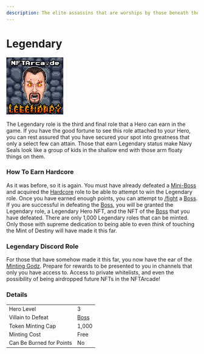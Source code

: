 ```yaml
---
description: The elite assassins that are worships by those beneath them
---
```


# Legendary

![](../../.gitbook/assets/509.png)

The Legendary role is the third and final role that a Hero can earn in the game. If you have the good fortune to see this role attached to your Hero, you can rest assured that you have secured your spot into greatness that only a select few can attain. Those that earn Legendary status make Navy Seals look like a group of kids in the shallow end with those arm floaty things on them.

### How To Earn Hardcore

As it was before, so it is again. You must have already defeated a [Mini-Boss](../villains/mini-boss.md) and acquired the [Hardcore](hardcore.md) role to be able to attempt to win the Legendary role. Once you have earned enough points, you can attempt to [/fight](../../discord-bot/fight.md) a [Boss](../villains/boss.md). If you are successful in defeating the [Boss](../villains/boss.md), you will be granted the Legendary role, a Legendary Hero NFT, and the NFT of the [Boss](../villains/boss.md) that you have defeated. There are only 1,000 Legendary roles that can be minted. Only those with supreme dedication to being able to even _think_ of touching the Mint of Destiny will have made it this far.

### Legendary Discord Role

For those that have somehow made it this far, you now have the ear of the [Minting Godz](../../about/minting-godz.md). Prepare for rewards to be presented to you in channels that only you have access to. Access to private whitelists, and even the possibility of being airdropped future NFTs in the NFTArcade!

### Details

|                          |                             |
| ------------------------ | --------------------------- |
| Hero Level               | 3                           |
| Villain to Defeat        | [Boss](../villains/boss.md) |
| Token Minting Cap        | 1,000                       |
| Minting Cost             | Free                        |
| Can Be Burned for Points | No                          |

